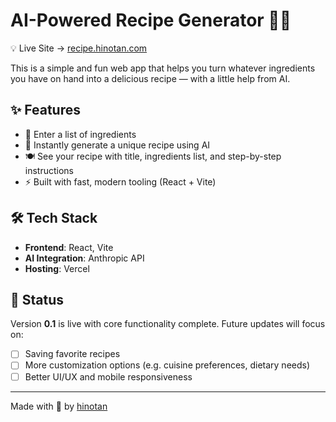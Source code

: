 # AI-Powered Recipe Generator 🥕🤖

💡 Live Site → [recipe.hinotan.com](https://recipe.hinotan.com/)

This is a simple and fun web app that helps you turn whatever ingredients you have on hand into a delicious recipe — with a little help from AI.

## ✨ Features

- 📝 Enter a list of ingredients
- 🤖 Instantly generate a unique recipe using AI
- 🍽️ See your recipe with title, ingredients list, and step-by-step instructions
- ⚡ Built with fast, modern tooling (React + Vite)

## 🛠 Tech Stack

- **Frontend**: React, Vite
- **AI Integration**: Anthropic API
- **Hosting**: Vercel

## 🚧 Status

Version **0.1** is live with core functionality complete. Future updates will focus on:

- [ ] Saving favorite recipes
- [ ] More customization options (e.g. cuisine preferences, dietary needs)
- [ ] Better UI/UX and mobile responsiveness

---

Made with 🍳 by [hinotan](https://github.com/hinotan-dev)
